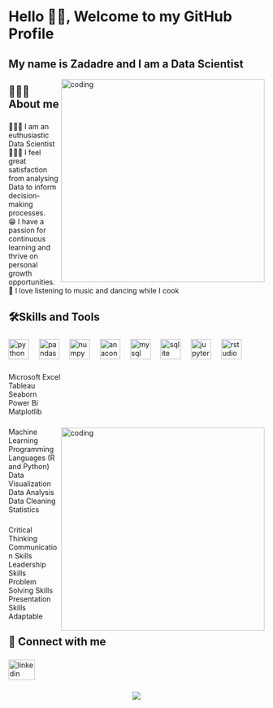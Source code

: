 </p>
<h1 align="left">Hello 👋🏾, Welcome to my GitHub Profile</h1>

###

<h2 align="left">My name is  Zadadre and I am a Data Scientist</h2>
<img align="right" alt="coding" width="400" src="https://newsroom.cisco.com/c/dam/r/newsroom/en/us/migrated-assets/netAcad-camille-stephanie-feature_800x450_thumb_021121_animated-gif-2140879-1-0.gif">

###

<h2 align="left">🙋🏾‍♀️ About me</h2>

###

<p align="left">👩🏾‍💻 I am an euthusiastic Data Scientist<br>👩🏾‍💻 I feel great satisfaction from analysing Data to inform decision-making processes.<br>😁 I have a passion for continuous learning and thrive on personal growth opportunities.<br>🎲 I love listening to music and dancing while I cook</p>

###

<h2 align="left">🛠️Skills and Tools</h2>

###

<div align="left">
  <img src="https://cdn.jsdelivr.net/gh/devicons/devicon/icons/python/python-original.svg" height="40" alt="python logo"  />
  <img width="12" />
  <img src="https://cdn.jsdelivr.net/gh/devicons/devicon/icons/pandas/pandas-original.svg" height="40" alt="pandas logo"  />
  <img width="12" />
  <img src="https://cdn.jsdelivr.net/gh/devicons/devicon/icons/numpy/numpy-original.svg" height="40" alt="numpy logo"  />
  <img width="12" />
  <img src="https://cdn.jsdelivr.net/gh/devicons/devicon/icons/anaconda/anaconda-original.svg" height="40" alt="anaconda logo"  />
  <img width="12" />
  <img src="https://cdn.jsdelivr.net/gh/devicons/devicon/icons/mysql/mysql-original.svg" height="40" alt="mysql logo"  />
  <img width="12" />
  <img src="https://cdn.jsdelivr.net/gh/devicons/devicon/icons/sqlite/sqlite-original.svg" height="40" alt="sqlite logo"  />
  <img width="12" />
  <img src="https://cdn.jsdelivr.net/gh/devicons/devicon/icons/jupyter/jupyter-original.svg" height="40" alt="jupyter logo"  />
  <img width="12" />
  <img src="https://cdn.jsdelivr.net/gh/devicons/devicon/icons/rstudio/rstudio-original.svg" height="40" alt="rstudio logo"  />
</div>

###

<p align="left">Microsoft Excel<br>Tableau<br>Seaborn<br>Power Bi<br>Matplotlib</p>

###
<img align="right" alt="coding" width="400" src="https://user-images.githubusercontent.com/74038190/221352975-94759904-aa4c-4032-a8ab-b546efb9c478.gif">
<p align="left">Machine Learning<br>Programming Languages (R and Python)<br>Data Visualization<br>Data Analysis<br>Data Cleaning<br>Statistics</p>

###

<p align="left">Critical Thinking<br>Communication Skills<br>Leadership Skills<br>Problem Solving Skills<br>Presentation Skills<br>Adaptable</p>

###

<h2 align="left">📩 Connect with me</h2>

###

<div align="left">
  <a href="https://www.linkedin.com/in/daberechi-edeokoh-03b908205/" target="_blank">
    <img src="https://raw.githubusercontent.com/maurodesouza/profile-readme-generator/master/src/assets/icons/social/linkedin/default.svg" width="52" height="40" alt="linkedin logo"  />
  </a>
</div>

###

<div align="center">
  <img src="https://profile-counter.glitch.me/Zadadre/count.svg?"  />
</div>

###
